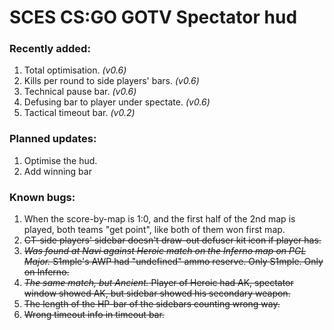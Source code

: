 # SCES CS:GO GOTV Spectator hud

### Recently added:
1. Total optimisation. *(v0.6)*
2. Kills per round to side players' bars. *(v0.6)*
3. Technical pause bar. *(v0.6)*
4. Defusing bar to player under spectate. *(v0.6)*
5. Tactical timeout bar. *(v0.2)*

### Planned updates:
1. Optimise the hud.
2. Add winning bar

### Known bugs:
1. When the score-by-map is 1:0, and the first half of the 2nd map is played, both teams "get point", like both of them won first map.
2. ~~CT-side players' sidebar doesn't draw-out defuser kit icon if player has.~~
3. ~~*Was found at Navi against Heroic match on the Inferno map on PGL Major.* S1mple's AWP had "undefined" ammo reserve. Only S1mple. Only on Inferno.~~
4. ~~*The same match, but Ancient.* Player of Heroic had AK, spectator window showed AK, but sidebar showed his secondary weapon.~~
5. ~~The length of the HP-bar of the sidebars counting wrong way.~~
6. ~~Wrong timeout info in timeout bar.~~


